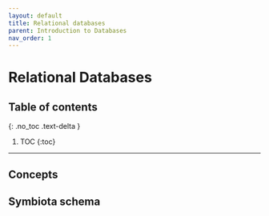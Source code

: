 ```yaml
---
layout: default
title: Relational databases
parent: Introduction to Databases
nav_order: 1
---
```


# Relational Databases


## Table of contents
{: .no_toc .text-delta }

1. TOC
{:toc}

---

## Concepts

## Symbiota schema